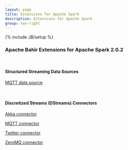 ```yaml
---
layout: page
title: Extensions for Apache Spark
description: Extensions for Apache Spark
group: nav-right
---
```

<!--
{% comment %}
Licensed to the Apache Software Foundation (ASF) under one or more
contributor license agreements.  See the NOTICE file distributed with
this work for additional information regarding copyright ownership.
The ASF licenses this file to you under the Apache License, Version 2.0
(the "License"); you may not use this file except in compliance with
the License.  You may obtain a copy of the License at

http://www.apache.org/licenses/LICENSE-2.0

Unless required by applicable law or agreed to in writing, software
distributed under the License is distributed on an "AS IS" BASIS,
WITHOUT WARRANTIES OR CONDITIONS OF ANY KIND, either express or implied.
See the License for the specific language governing permissions and
limitations under the License.
{% endcomment %}
-->

{% include JB/setup %}

### Apache Bahir Extensions for Apache Spark 2.0.2

<br/>

#### Structured Streaming Data Sources

[MQTT data source](../spark-sql-streaming-mqtt)

<br/>

#### Discretized Streams (DStreams) Connectors

[Akka connector](../spark-streaming-akka)

[MQTT connector](../spark-streaming-mqtt)

[Twitter connector](../spark-streaming-twitter)

[ZeroMQ connector](../spark-streaming-zeromq)